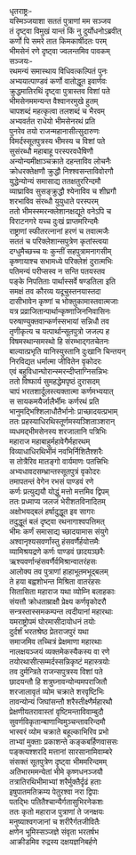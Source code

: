 धृतराष्ट्रः-   
यस्मिञ्जयाशा सततं पुत्राणां मम सञ्जय  
तं दृष्ट्वा विमुखं यान्तं किं नु दुर्योधनोऽब्रवीत्  
कर्णो पि समरे तात किमकार्षीदतः परम्  
भीमसेनं रणे दृष्ट्वा ज्वलन्तमिव पावकम्  
सञ्जयः-   
रथमन्यं समास्थाय विधिवत्कल्पितं पुनः  
अभ्ययात्पाण्डवं कर्णो वातोद्धूत इवार्णवः  
क्रुद्धमातिरथिं दृष्ट्वा पुत्रास्तव विशां पते  
भीमसेनममन्यन्त वैश्वानरमुखे हुतम्  
चापशब्दं महत्कृत्वा तलशब्दं च भैरवम्  
अभ्यवर्तत राधेयो भीमसेनरथं प्रति  
पुनरेव तयो राजन्महानासीत्सुदारुणः  
विमर्दस्सूतपुत्रस्य भीमस्य च विशां पते  
सुसंरब्धौ महाबाहू परस्परवधैषिणौ  
अन्योन्यमीक्षाञ्चक्राते दहन्ताविव लोचनैः  
क्रोधरक्तेक्षणौ क्रुद्धौ निश्श्वसन्ताविवोरगौ  
युद्धेन्योन्यं समासाद्य ततक्षतुररिन्दमौ  
व्याघ्राविव सुसङ्क्रुद्धौ श्येनाविव च शीघ्रगौ  
शरभाविव संरब्धौ युयुधाते परस्परम्  
ततो भीमस्स्मरन्क्लेशानक्षद्यूते वनेऽपि च  
विराटनगरे यच्च दुःखं प्राप्तमरिन्दमैः  
राष्ट्राणां स्फीतरत्नानां हरणं च तवात्मजैः  
सततं च परिक्लेशान्सपुत्रेण कृतांस्त्वया  
दग्धुमैच्छच्च यः कुन्तीं सहपुत्रामनागसीम्  
कृष्णायाश्च सभामध्ये परिक्लेशं दुरात्मभिः  
पतिमन्यं परीप्सस्व न सन्ति पतयस्तव  
पङ्के निपतिताः पार्थास्सर्वे षण्डतिला इति  
समक्षं तव कौरव्य यदूचुस्तनयास्तदा  
दासीभावेन कृष्णां च भोक्तुकामास्तवात्मजाः  
यत्र प्रव्राजितान्पार्थान्कृष्णाजिननिवासिनः  
परुषाण्युक्तवान्कर्णस्सभायां सन्निधौ तव  
तृणीकृत्य च यत्पार्थान्सूतपुत्रो जजल्प ह  
विषमस्थान्समस्थो हि संरम्भाद्गतचेतनः  
बाल्यात्प्रभृति यानिस्युस्तानि दुःखानि चिन्तयन्  
निरविद्यत धर्मात्मा जीवितेन वृकोदरः  
एवं बहुविधान्घोरान्स्मरन्दीप्ताग्निसन्निभः  
ततो विष्फार्य सुमहद्धेमपृष्ठं दुरासदम्  
चापं भरतशार्दूलस्त्यक्तात्मा कर्णमभ्ययात्  
स सायकमयैर्जालैर्भीमः कर्णरथं प्रति  
भानुमद्भिश्शिलाधौतैर्भानोः प्राच्छादयत्प्रभाम्  
ततः प्रहस्याधिरथिस्तूर्णमस्यञ्शिताञ्शरान्  
व्यधमद्भीमसेनस्य शरजालानि पत्रिभिः  
महाराज महाबाहुर्महावेगैर्महारथम्  
विव्याधाधिरथिर्भीमं नवभिर्निशितैश्शरैः  
स तोत्रैरिव मातङ्गो वार्यमाणः पतत्त्रिभिः  
अभ्यधावदसम्भ्रान्तस्सूतपुत्रं वृकोदरः  
तमापतन्तं वेगेन रभसं पाण्डवं रणे  
कर्णः प्रत्युद्ययौ योद्धुं मत्तो मत्तमिव द्विपम्  
ततः प्रध्माप्य जलजं भेरीशतविनादितम्  
अक्षोभयद्बलं हर्षादुद्धूत इव सागरः  
तदुद्धूतं बलं दृष्ट्वा रथनागाश्वपत्तिमत्  
भीमः कर्णं समासाद्य च्छादयामास संयुगे  
अश्वानृश्यसवर्णांस्तु हंसवर्णैर्हयोत्तमैः  
व्यामिश्रयद्रणे कर्णः पाण्डवं छादयञ्छरैः  
ऋश्यवर्णान्हंसवर्णैर्वमिश्रान्वातरंहसः  
आलोक्य तव पुत्राणां हाहाभूतमभूद्बलम्  
ते हया बह्वशोभन्त मिश्रिता वातरंहसः  
सितासिता महाराज यथा व्योम्नि बलाहकाः  
संयत्तौ क्रोधताम्राक्षौ प्रेक्ष्य कर्णवृकोदरौ  
सन्त्रस्तास्समकम्पन्त त्वदीयानां महारथाः  
यमराष्ट्रोपमं घोरमासीदायोधनं तयोः  
दुर्दर्शं भरतश्रेष्ठ प्रेतराजपुरं यथा  
समाजमिव तच्चित्रं प्रेक्षमाणा महारथाः  
नालक्षयञ्जयं व्यक्तमेकस्यैकस्य वा रणे  
तयोरथासीत्सम्मर्दस्सन्निकृष्टं महास्त्रयोः  
तव दुर्मन्त्रिते राजन्सपुत्रस्य विशां पते  
छादयन्तौ हि शत्रुघ्नावन्योन्यमपराजितौ  
शरजालावृतं व्योम चक्राते शरवृष्टिभिः  
तावन्योन्यं जिघांसन्तौ शरैस्तीक्ष्णैर्महारथौ  
प्रेक्षणीयतरावास्तां वृष्टिमन्ताविवाम्बुदौ  
सुवर्णविकृतान्बाणान्विमुञ्चन्तावरिन्दमौ  
भास्वरं व्योम चक्राते बहूल्काभिरिव प्रभो  
ताभ्यां मुक्ताः प्रकाशन्ते कङ्कबर्हिणवाससः  
पङ्क्त्यश्शरदि मत्तानां सारसानामिवाम्बरे  
संसक्तं सूतपुत्रेण दृष्ट्वा भीममरिन्दमम्  
अतिभारममन्येतां भीमे कृष्णधनञ्जयौ  
तत्रातिरथिभीमाभ्यां शरैर्मुक्तैर्दृढं हताः  
इषुपातमतिक्रम्य पेतुरश्वा नरा द्विपाः  
पतद्भिः पतितैश्चान्यैर्गतासुभिरनेकशः  
ततः कृतो महाराज पुत्राणां ते जनक्षयः  
मनुष्याश्वगजानां च शरीरैर्गतजीवितैः  
क्षणेन भूमिस्सञ्जज्ञे संवृता भरतर्षभ   
आक्रीडमिव रुद्रस्य दक्षयज्ञनिबर्हणे  

